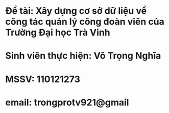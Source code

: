 # Đề tài: Xây dựng cơ sở dữ liệu về công tác quản lý công đoàn viên của Trường Đại học Trà Vinh
# Sinh viên thực hiện: Võ Trọng Nghĩa
# MSSV: 110121273
# email: trongprotv921@gmail
